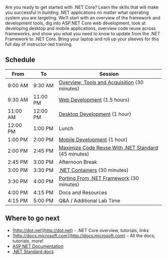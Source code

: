Are you ready to get started with .NET Core? Learn the skills that will make you successful in building .NET applications no matter what operating system you are targeting. We’ll start with an overview of the framework and development tools, dig into ASP.NET Core web development, look at developing desktop and mobile applications, overview code reuse across frameworks, and show you what you need to know to update from the .NET Framework to .NET Core. Bring your laptop and roll up your sleeves for this full day of instructor-led training.
 
## Schedule

From     | To       | Session
---------|----------|-------------------------------------------------
9:00 AM  | 9:30 AM | [Overview, Tools and Acquisition](Overview-Tools-Acquisition) (30 minutes)
9:30 AM | 11:00 PM | [Web Development](Web-Dev) (1.5 hours)
11:00 AM | 12:00 PM | [Desktop Development](Desktop-Dev) (1 hour)
12:00 PM | 1:00 PM  | Lunch
1:00 PM  | 2:00 PM  | [Mobile Development](Mobile-Dev) (1 hour)
2:00 PM  | 2:45 PM  | [Maximize Code Reuse With .NET Standard](NET-Standard) (45 minutes)
2:45 PM  | 3:00 PM  | Afternoon Break
3:00 PM  | 3:30 PM  | [.NET Containers](NET-Core-Containers) (30 minutes)
3:30 PM  | 4:00 PM  | [Porting From .NET Framework](Porting-From-NET-Framework) (30 minutes)
4:00 PM  | 4:15 PM  | Docs and Resources
4:15 PM  | 5:00 PM  | Q&A / Additional Lab Time

## Where to go next
 * [http://dot.net](http://dot.net) - .NET Core overview, tutorials, links
 * [http://docs.microsoft.com](http://docs.microsoft.com) - All the docs, tutorials, more!
 * [ASP.NET Documentation](https://docs.microsoft.com/en-us/aspnet/)
 * [.NET Standard docs](https://docs.microsoft.com/en-us/dotnet/articles/standard/library)
